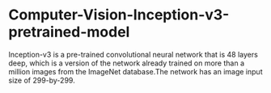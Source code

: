 # Computer-Vision-Inception-v3-pretrained-model
Inception-v3 is a pre-trained convolutional neural network that is 48 layers deep, which is a version of the network already trained on more than a million images from the ImageNet database.The network has an image input size of 299-by-299.
